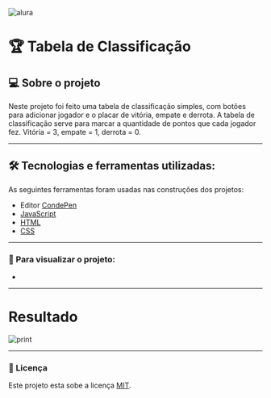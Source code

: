 ![alura](https://i.pinimg.com/originals/c2/48/05/c248059edddbd62ec65af6235998f901.png)



# 🏆 Tabela de Classificação

## 💻 Sobre o projeto

Neste projeto foi feito uma tabela de classificação simples, com botões para adicionar jogador e o placar de vitória, empate e derrota. A tabela de classificação serve para marcar a quantidade de pontos que cada jogador fez. Vitória = 3, empate = 1, derrota = 0.

---

## 🛠 Tecnologias e ferramentas utilizadas:

As seguintes ferramentas foram usadas nas construções dos projetos:

- Editor [CondePen](https://codepen.io/)
- [JavaScript](https://developer.mozilla.org/pt-BR/docs/Web/JavaScript)
- [HTML](https://developer.mozilla.org/pt-BR/docs/Web/HTML)
- [CSS](https://developer.mozilla.org/pt-BR/docs/Web/CSS)

---

### :eyes: Para visualizar o projeto:

- 


---

# Resultado
![print]()

---

### 📝 Licença

Este projeto esta sobe a licença [MIT](./license.txt).
